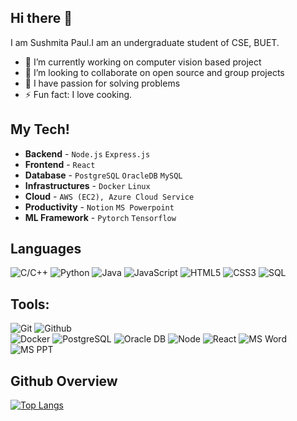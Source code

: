 ## Hi there 👋

I am Sushmita Paul.I am an undergraduate student of CSE, BUET.
- 🔭 I’m currently working on computer vision based project
- 👯 I’m looking to collaborate on open source and group projects
- 🤔 I have passion for solving problems
- ⚡ Fun fact: I love cooking.

## My Tech! 
- **Backend** - `Node.js` `Express.js`
- **Frontend** - `React`
- **Database** - `PostgreSQL` `OracleDB` `MySQL`
- **Infrastructures** - `Docker` `Linux`
- **Cloud** - `AWS (EC2), Azure Cloud Service`
- **Productivity** - `Notion` `MS Powerpoint`
- **ML Framework** - `Pytorch` `Tensorflow`

## Languages

![C/C++](https://img.shields.io/badge/-C++-000000?style=flat&logo=c%2B%2B)
![Python](https://img.shields.io/badge/-Python-000000?style=flat&logo=python)
![Java](https://img.shields.io/badge/-Java-000000?style=flat&logo=java)
![JavaScript](https://img.shields.io/badge/-JavaScript-000000?style=flat&logo=javascript)
![HTML5](https://img.shields.io/badge/-HTML5-000000?style=flat&logo=html5)
![CSS3](https://img.shields.io/badge/-CSS-000000?style=flat&logo=css3)
![SQL](https://img.shields.io/badge/-SQL-000000?style=flat&logo=mysql)

## Tools:

![Git](https://img.shields.io/badge/-Git-000000?style=flat&logo=git)
![Github](https://img.shields.io/badge/-Github-000000?style=flat&logo=github) <br />
![Docker](https://img.shields.io/badge/-Docker-000000?style=flat&logo=docker) 
![PostgreSQL](https://img.shields.io/badge/-PostgreSQL-000000?style=flat&logo=postgresql)
![Oracle DB](https://img.shields.io/badge/-OracleDB-000000?style=flat&logo=oracle)
![Node](https://img.shields.io/badge/-Node-000000?style=flat&logo=node.js)
![React](https://img.shields.io/badge/-React-000000?style=flat&logo=react)
![MS Word](https://img.shields.io/badge/-MS%20Word-000000?style=flat&logo=microsoft%20word)
![MS PPT](https://img.shields.io/badge/-MS%20Powerpoint-000000?style=flat&logo=microsoft%20powerpoint)

## Github Overview

[![Top Langs](https://github-readme-stats.vercel.app/api/top-langs/?username=mitu247&layout=compact)](https://github.com/anuraghazra/github-readme-stats) 
